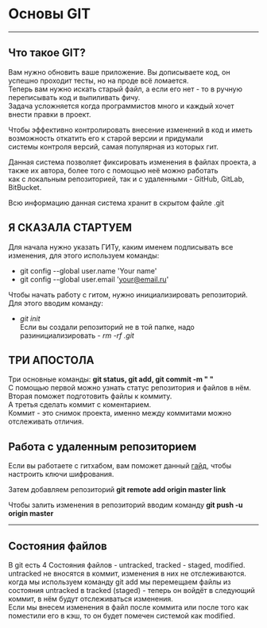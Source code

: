 # Основы GIT
---

## Что такое GIT?

Вам нужно обновить ваше приложение. Вы дописываете код, он успешно проходит тесты, но на проде всё ломается.  
Теперь вам нужно искать старый файл, а если его нет - то в ручную переписывать код и выпиливать фичу.  
Задача усложняется когда программистов много и каждый хочет внести правки в проект.  

Чтобы эффективно контролировать внесение изменений в код и иметь возможность откатить его к старой версии и придумали  
системы контроля версий, самая популярная из которых гит. 

Данная система позволяет фиксировать изменения в файлах проекта, а также их автора, более того с помощью неё можно работать  
как с локальным репозиторией, так и с удаленными - GitHub, GitLab, BitBucket.

Всю информацию данная система хранит в скрытом файле .git


## Я СКАЗАЛА СТАРТУЕМ
Для начала нужно указать ГИТу, каким именем подписывать все изменения, для этого используем команды:
- git config --global user.name 'Your name'
- git config --global user.email 'your@email.ru'

Чтобы начать работу с гитом, нужно инициализировать репозиторий. Для этого вводим команду:  
- *git init*  
Если вы создали репозиторий не в той папке, надо разинициализировать - *rm -rf .git*


## ТРИ АПОСТОЛА

Три основные команды: **git status, git add, git commit -m " "**  
С помощью первой можно узнать статус репозитория и файлов в нём.  
Вторая поможет подготовить файлы к коммиту.  
А третья сделать коммит с коментарием.  
Коммит - это снимок проекта, именно между коммитами можно отслеживать отличия.

## Работа с удаленным репозиторием

Если вы работаете с гитхабом, вам поможет данный [гайд](https://docs.github.com/ru/authentication/connecting-to-github-with-ssh), чтобы настроить ключи шифрования.

Затем добавляем репозиторий **git remote add origin master link**

Чтобы залить изменения в репозиторий вводим команду **git push -u origin master**

---
## Состояния файлов

В git есть 4 Состояния файлов - untracked, tracked - staged, modified.  
untracked не вносятся в коммит, изменения в них не отслеживаются.  
когда мы используем команду git add мы перемещаем файлы из состояния untracked в tracked (staged) - теперь он войдёт в следующий коммит, в нём будут отслеживаться изменения.  
Если мы внесем изменения в файл после коммита или после того как поместили его в кэш, то он будет помечен системой как modified.

